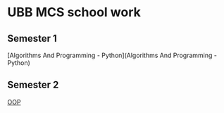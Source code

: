 # UBB MCS school work
## Semester 1
[Algorithms And Programming - Python](Algorithms And Programming - Python)
## Semester 2
[OOP](https://github.com/AlexD2003/UniversityWork/tree/main/C-C%2B%2B%20OOP)
